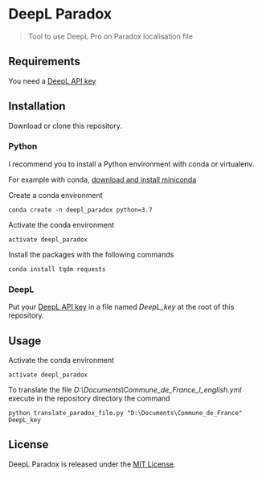# DeepL Paradox
> Tool to use DeepL Pro on Paradox localisation file

## Requirements

You need a [DeepL API key](https://www.deepl.com/pro.html#developer)

## Installation

Download or clone this repository.

### Python
I recommend you to install a Python environment with conda or virtualenv.

For example with conda, 
[download and install miniconda](https://docs.conda.io/en/latest/miniconda.html)

Create a conda environment
```
conda create -n deepl_paradox python=3.7
```

Activate the conda environment
```
activate deepl_paradox
```

Install the packages with the following commands
```
conda install tqdm requests
```

### DeepL

Put your [DeepL API key](https://www.deepl.com/pro.html#developer) in a file
named _DeepL_key_ at the root of this repository.

## Usage

Activate the conda environment
```
activate deepl_paradox
```

To translate the file _D:\Documents\Commune_de_France_l_english.yml_ execute in the repository
directory the command

```
python translate_paradox_file.py "D:\Documents\Commune_de_France" DeepL_key
```

## License
DeepL Paradox is released under the [MIT License](http://www.opensource.org/licenses/MIT).

